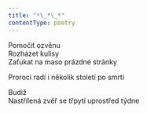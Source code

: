 ```yaml
---
title: "*\_*\_*"
contentType: poetry
---
```


<section>

Pomočit ozvěnu  
Rozházet kulisy  
Zaťukat na maso prázdné stránky

</section>

<section>

Proroci radí i několik století po smrti

</section>

<section>

Budiž  
Nastřílená zvěř se třpytí uprostřed týdne

</section>
